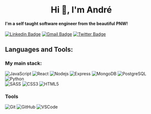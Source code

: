 <h1 align="center">Hi 👋, I'm André</h1>

#### I'm a self taught software engineer from the beautiful PNW!

[![Linkedin Badge](https://img.shields.io/badge/-andre_zorn-blue?style=flat-square&logo=Linkedin&logoColor=white&link=https://www.linkedin.com/in/andre-zorn/)](https://www.linkedin.com/in/andre-zorn/)
[![Gmail Badge](https://img.shields.io/badge/-frisianrage@gmail.com-c14438?style=flat-square&logo=Gmail&logoColor=white&link=mailto:frisianrage@gmail.com)](mailto:frisianrage@gmail.com) [![Twitter Badge](https://img.shields.io/badge/-frisianrage-blue?style=flat-square&logo=Twitter&logoColor=white&link=https://twitter.com/frisianrage)](https://twitter.com/frisianrage)
<!--
## About Me

- 🔨 I’m currently working on: NBCU's streaming app Peacock - used to be React, now it's [Lightning](https://lightningjs.io/).
- 🤔 What I want to learn next: Getting really good at React with [Epic React](https://epicreact.dev/) and testing with [Testing Javascript](https://testingjavascript.com/).
- 😄 Pronouns: he/him
- ⚡ Fun fact: I used to organize community and gaming events. 🎮
-->
## Languages and Tools:

### My main stack:
![JavaScript](https://img.shields.io/badge/-JavaScript-yellow?style=flat-square&logo=javascript)
![React](https://img.shields.io/badge/-ReactJS-blue?style=flat-square&logo=react)
![Nodejs](https://img.shields.io/badge/-NodeJS-green?style=flat-square&logo=Node.js)
![Express](https://img.shields.io/badge/-Express-purple?style=flat-square&logo=express)
![MongoDB](https://img.shields.io/badge/-MongoDB-green?style=flat-square&logo=mongodb)
![PostgreSQL](https://img.shields.io/badge/-MongoDB-blue?style=flat-square&logo=postgresql)
![Python](https://img.shields.io/badge/-Python-yellow?style=flat-square&logo=Python)
<br>
![SASS](https://img.shields.io/badge/-Sass-CC6699?style=flat-square&logo=sass&logoColor=FFFFFF)
![CSS3](https://img.shields.io/badge/-CSS3-1572B6?style=flat-square&logo=css3)
![HTML5](https://img.shields.io/badge/-HTML5-E34F26?style=flat-square&logo=html5&logoColor=white)

### Tools
![Git](https://img.shields.io/badge/-Git-black?style=flat-square&logo=git)
![GitHub](https://img.shields.io/badge/-GitHub-181717?style=flat-square&logo=github)
![VSCode](https://img.shields.io/badge/-VS_Code-007ACC?style=flat-square&logo=visual-studio-code)

<!--


**Frisianrage/Frisianrage** is a ✨ _special_ ✨ repository because its `README.md` (this file) appears on your GitHub profile.

Here are some ideas to get you started:

- 🔭 I’m currently working on ...
- 🌱 I’m currently learning ...
- 👯 I’m looking to collaborate on ...
- 🤔 I’m looking for help with ...
- 💬 Ask me about ...
- 📫 How to reach me: ...
- 😄 Pronouns: ...
- ⚡ Fun fact: ...
-->
